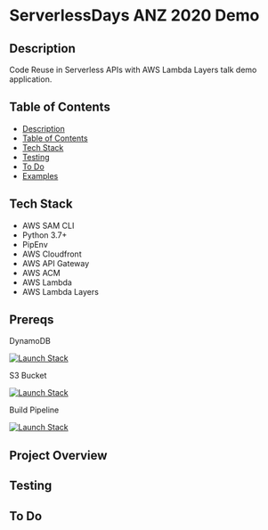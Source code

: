 # ServerlessDays ANZ 2020 Demo

## Description
Code Reuse in Serverless APIs with AWS Lambda Layers talk demo application.


## Table of Contents

- [Description](#descirption)
- [Table of Contents](#table-of-contents)
- [Tech Stack](#tech-stack)
- [Testing](#testing)
- [To Do](#to-do)
- [Examples](#examples)

## Tech Stack
- AWS SAM CLI
- Python 3.7+
- PipEnv
- AWS Cloudfront
- AWS API Gateway
- AWS ACM
- AWS Lambda
- AWS Lambda Layers

## Prereqs

DynamoDB

[![Launch Stack](https://cdn.rawgit.com/buildkite/cloudformation-launch-stack-button-svg/master/launch-stack.svg)](https://console.aws.amazon.com/cloudformation/home?region=ap-southeast-2#/stacks/new?stackName=ServerlessDaysANZ-Demo-DynamoDB&templateURL=https:///www.github.com/ElendelOSS/ServerlessDaysANZ2020/stacks/dyanmodb.yaml)

S3 Bucket

[![Launch Stack](https://cdn.rawgit.com/buildkite/cloudformation-launch-stack-button-svg/master/launch-stack.svg)](https://console.aws.amazon.com/cloudformation/home?region=ap-southeast-2#/stacks/new?stackName=ServerlessDaysANZ-Demo-S3Bucket&templateURL=https:///www.github.com/ElendelOSS/ServerlessDaysANZ2020/stacks/s3bucket.yaml)

Build Pipeline

[![Launch Stack](https://cdn.rawgit.com/buildkite/cloudformation-launch-stack-button-svg/master/launch-stack.svg)](https://console.aws.amazon.com/cloudformation/home?region=ap-southeast-2#/stacks/new?stackName=ServerlessDaysANZ2020-Pipeline&templateURL=https:///www.github.com/ElendelOSS/ServerlessDaysANZ2020/stacks/builc_pipeline.yaml)


## Project Overview

## Testing

## To Do
